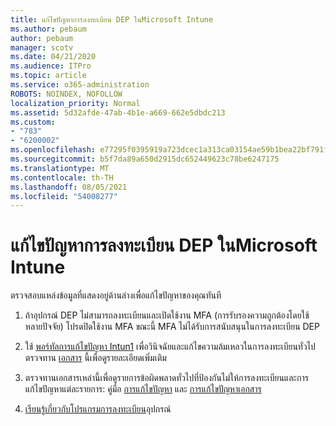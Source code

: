 ```yaml
---
title: แก้ไขปัญหาการลงทะเบียน DEP ในMicrosoft Intune
ms.author: pebaum
author: pebaum
manager: scotv
ms.date: 04/21/2020
ms.audience: ITPro
ms.topic: article
ms.service: o365-administration
ROBOTS: NOINDEX, NOFOLLOW
localization_priority: Normal
ms.assetid: 5d32afde-47ab-4b1e-a669-662e5dbdc213
ms.custom:
- "783"
- "6200002"
ms.openlocfilehash: e77295f0395919a723dcec1a313ca03154ae59b1bea22bf791f3a0f923cab60d
ms.sourcegitcommit: b5f7da89a650d2915dc652449623c78be6247175
ms.translationtype: MT
ms.contentlocale: th-TH
ms.lasthandoff: 08/05/2021
ms.locfileid: "54008277"
---
```

# <a name="troubleshoot-issues-with-dep-enrollment-in-microsoft-intune"></a>แก้ไขปัญหาการลงทะเบียน DEP ในMicrosoft Intune

ตรวจสอบแหล่งข้อมูลที่แสดงอยู่ด้านล่างเพื่อแก้ไขปัญหาของคุณทันที
  
1. ถ้าอุปกรณ์ DEP ไม่สามารถลงทะเบียนและเปิดใช้งาน MFA (การรับรองความถูกต้องโดยใช้หลายปัจจัย) โปรดปิดใช้งาน MFA ขณะนี้ MFA ไม่ได้รับการสนับสนุนในการลงทะเบียน DEP

2. ใช้ [พอร์ทัลการแก้ไขปัญหา Intun1](https://devicemanagement.microsoft.com/#blade/Microsoft_Intune_DeviceSettings/TroubleshootBlade) เพื่อวินิจฉัยและแก้ไขความล้มเหลวในการลงทะเบียนทั่วไป ตรวจทาน [เอกสาร](https://docs.microsoft.com/intune/help-desk-operators) นี้เพื่อดูรายละเอียดเพิ่มเติม

3. ตรวจทานเอกสารเหล่านี้เพื่อดูรายการข้อผิดพลาดทั่วไปที่ป้องกันไม่ให้การลงทะเบียนและการแก้ไขปัญหาแต่ละรายการ: คู่มือ [การแก้ไขปัญหา](https://support.microsoft.com/help/4039809/troubleshooting-ios-device-enrollment-in-intune) และ [การแก้ไขปัญหาเอกสาร](https://docs.microsoft.com/troubleshoot/mem/intune/troubleshoot-device-enrollment-in-intune)

4. [เรียนรู้เกี่ยวกับโปรแกรมการลงทะเบียน](https://docs.microsoft.com/intune/device-enrollment-program-enroll-ios)อุปกรณ์
